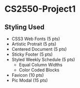 # CS2550-Project1

## Styling Used
* CSS3 Web Fonts (5 pts)
* Artistic Protrait (5 pts)
* Centered Document (5 pts)
* Sticky Footer (5 pts)
* Styled Weekly Schedule (5 pts)
    * Equal Column Widths
    * Color Coded Blocks
* Favicon (10 pts)
* Pic Modal (15 pts)
